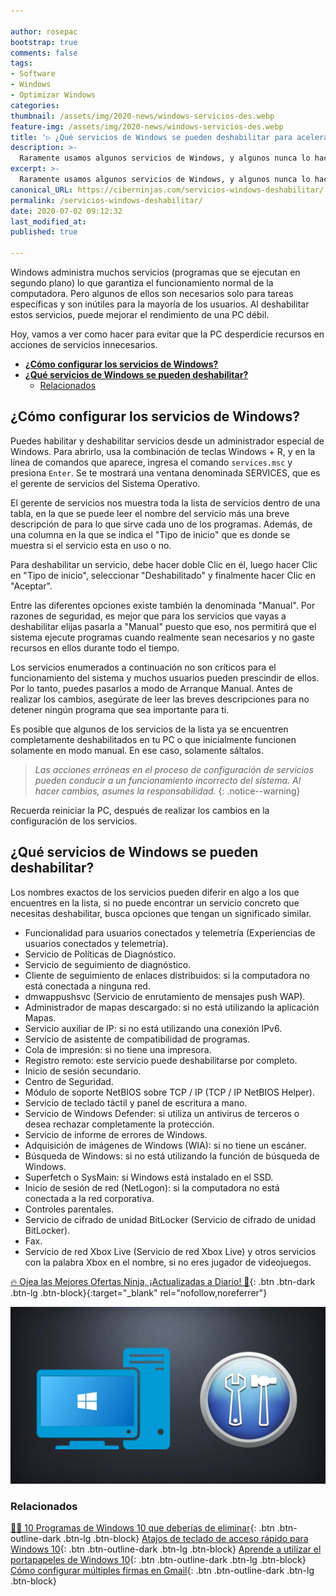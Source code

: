 ```yaml
---

author: rosepac
bootstrap: true
comments: false
tags:
- Software
- Windows
- Optimizar Windows
categories:
thumbnail: /assets/img/2020-news/windows-servicios-des.webp
feature-img: /assets/img/2020-news/windows-servicios-des.webp
title: '▷ ¿Qué servicios de Windows se pueden deshabilitar para acelerar el sistema?'
description: >-
  Raramente usamos algunos servicios de Windows, y algunos nunca lo hacen. Se pueden deshabilitar para mejorar el rendimiento del sistema operativo.
excerpt: >-
  Raramente usamos algunos servicios de Windows, y algunos nunca lo hacen. Se pueden deshabilitar para mejorar el rendimiento del sistema operativo.
canonical_URL: https://ciberninjas.com/servicios-windows-deshabilitar/
permalink: /servicios-windows-deshabilitar/
date: 2020-07-02 09:12:32
last_modified_at: 
published: true

---
```


Windows administra muchos servicios (programas que se ejecutan en segundo plano) lo que garantiza el funcionamiento normal de la computadora. Pero algunos de ellos son necesarios solo para tareas específicas y son inútiles para la mayoría de los usuarios. Al deshabilitar estos servicios, puede mejorar el rendimiento de una PC débil.

Hoy, vamos a ver como hacer para evitar que la PC desperdicie recursos en acciones de servicios innecesarios.
- [**¿Cómo configurar los servicios de Windows?**](#cómo-configurar-los-servicios-de-windows)
- [**¿Qué servicios de Windows se pueden deshabilitar?**](#qué-servicios-de-windows-se-pueden-deshabilitar)
  - [Relacionados](#relacionados)

## **¿Cómo configurar los servicios de Windows?**

Puedes habilitar y deshabilitar servicios desde un administrador especial de Windows. Para abrirlo, usa la combinación de teclas Windows + R, y en la línea de comandos que aparece, ingresa el comando `services.msc` y presiona `Enter`. Se te mostrará una ventana denominada SERVICES, que es el gerente de servicios del Sistema Operativo.

El gerente de servicios nos muestra toda la lista de servicios dentro de una tabla, en la que se puede leer el nombre del servicio más una breve descripción de para lo que sirve cada uno de los programas. Además, de una columna en la que se indica el "Tipo de inicio" que es donde se muestra si el servicio esta en uso o no.

Para deshabilitar un servicio, debe hacer doble Clic en él, luego hacer Clic en "Tipo de inicio", seleccionar "Deshabilitado" y finalmente hacer Clic en "Aceptar".

Entre las diferentes opciones existe también la denominada "Manual". Por razones de seguridad, es mejor que para los servicios que vayas a deshabilitar elijas pasarla a "Manual" puesto que eso, nos permitirá que el sistema ejecute programas cuando realmente sean necesarios y no gaste recursos en ellos durante todo el tiempo.

Los servicios enumerados a continuación no son críticos para el funcionamiento del sistema y ​​muchos usuarios pueden prescindir de ellos. Por lo tanto, puedes pasarlos a modo de Arranque Manual. Antes de realizar los cambios, asegúrate de leer las breves descripciones para no detener ningún programa que sea importante para ti.

Es posible que algunos de los servicios de la lista ya se encuentren completamente deshabilitados en tu PC o que inicialmente funcionen solamente en modo manual. En ese caso, solamente sáltalos.

> *Las acciones erróneas en el proceso de configuración de servicios pueden conducir a un funcionamiento incorrecto del sistema. Al hacer cambios, asumes la responsabilidad.*
{: .notice--warning}

Recuerda reiniciar la PC, después de realizar los cambios en la configuración de los servicios.

## **¿Qué servicios de Windows se pueden deshabilitar?**

Los nombres exactos de los servicios pueden diferir en algo a los que encuentres en la lista, si no puede encontrar un servicio concreto que necesitas deshabilitar, busca opciones que tengan un significado similar.

- Funcionalidad para usuarios conectados y telemetría (Experiencias de usuarios conectados y telemetría).
- Servicio de Políticas de Diagnóstico.
- Servicio de seguimiento de diagnóstico.
- Cliente de seguimiento de enlaces distribuidos: si la computadora no está conectada a ninguna red.
- dmwappushsvc (Servicio de enrutamiento de mensajes push WAP).
- Administrador de mapas descargado: si no está utilizando la aplicación Mapas.
- Servicio auxiliar de IP: si no está utilizando una conexión IPv6.
- Servicio de asistente de compatibilidad de programas.
- Cola de impresión: si no tiene una impresora.
- Registro remoto: este servicio puede deshabilitarse por completo.
- Inicio de sesión secundario.
- Centro de Seguridad.
- Módulo de soporte NetBIOS sobre TCP / IP (TCP / IP NetBIOS Helper).
- Servicio de teclado táctil y panel de escritura a mano.
- Servicio de Windows Defender: si utiliza un antivirus de terceros o desea rechazar completamente la protección.
- Servicio de informe de errores de Windows.
- Adquisición de imágenes de Windows (WIA): si no tiene un escáner.
- Búsqueda de Windows: si no está utilizando la función de búsqueda de Windows.
- Superfetch o SysMain: si Windows está instalado en el SSD.
- Inicio de sesión de red (NetLogon): si la computadora no está conectada a la red corporativa.
- Controles parentales.
- Servicio de cifrado de unidad BitLocker (Servicio de cifrado de unidad BitLocker).
- Fax.
- Servicio de red Xbox Live (Servicio de red Xbox Live) y otros servicios con la palabra Xbox en el nombre, si no eres jugador de videojuegos.

[🔥 Ojea las Mejores Ofertas Ninja, ¡Actualizadas a Diario! 🎁](https://www.amazon.es/shop/cibercursos){: .btn .btn-dark .btn-lg .btn-block}{:target="_blank" rel="nofollow,noreferrer"}

![Raramente usamos algunos servicios de Windows, y algunos nunca lo hacen. Se pueden deshabilitar para mejorar el rendimiento del sistema operativo.](/assets/img/2020-news/windows-servicios-des.webp "Raramente usamos algunos servicios de Windows, y algunos nunca lo hacen. Se pueden deshabilitar para mejorar el rendimiento del sistema operativo.")

### Relacionados

[👨‍🔧 10 Programas de Windows 10 que deberías de eliminar](https://ciberninjas.com/10-programas-eliminar-windows-10/){: .btn .btn-outline-dark .btn-lg .btn-block}
[Atajos de teclado de acceso rápido para Windows 10](https://ciberninjas.com/atajos-teclado-windows-10/){: .btn .btn-outline-dark .btn-lg .btn-block}
[Aprende a utilizar el portapapeles de Windows 10](https://ciberninjas.com/portapapeles-windows-10/){: .btn .btn-outline-dark .btn-lg .btn-block}
[Cómo configurar múltiples firmas en Gmail](https://ciberninjas.com/configurar-firmas-gmail/){: .btn .btn-outline-dark .btn-lg .btn-block}